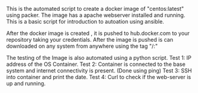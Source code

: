 This is the automated script to create a docker image of "centos:latest" using packer.
The image has a apache webserver installed and running.
This is a basic script for introduction to autoation using ansible.

After the docker image is created , it is pushed to hub.docker.com to your repository taking your credentials.
After the image is pushed is can downloaded on any system from anywhere using the tag "<username>/<image-name>:<version>"

The testing of the Image is also automated using a python script.
Test 1: IP address of the OS Container.
Test 2: Container is connected to the base system and internet connectivity is present. (Done using ping)
Test 3: SSH into container and print the date.
Test 4: Curl to check if the web-server is up and running.
